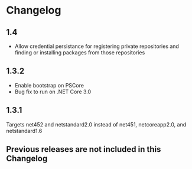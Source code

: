 # Changelog

## 1.4
* Allow credential persistance for registering private repositories and finding or installing packages from those repositories

## 1.3.2
* Enable bootstrap on PSCore
* Bug fix to run on .NET Core 3.0

## 1.3.1

Targets net452 and netstandard2.0 instead of net451, netcoreapp2.0, and netstandard1.6

## Previous releases are not included in this Changelog